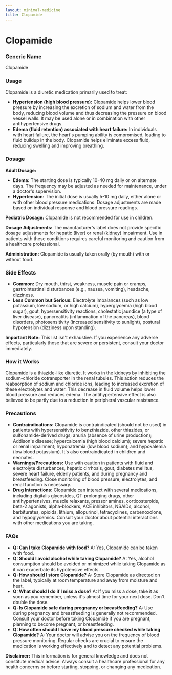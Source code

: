 ```yaml
---
layout: minimal-medicine
title: Clopamide
---
```


# Clopamide
### Generic Name
Clopamide

### Usage
Clopamide is a diuretic medication primarily used to treat:

*   **Hypertension (high blood pressure):** Clopamide helps lower blood pressure by increasing the excretion of sodium and water from the body, reducing blood volume and thus decreasing the pressure on blood vessel walls.  It may be used alone or in combination with other antihypertensive drugs.
*   **Edema (fluid retention) associated with heart failure:** In individuals with heart failure, the heart's pumping ability is compromised, leading to fluid buildup in the body. Clopamide helps eliminate excess fluid, reducing swelling and improving breathing.

### Dosage

**Adult Dosage:**

*   **Edema:** The starting dose is typically 10-40 mg daily or on alternate days. The frequency may be adjusted as needed for maintenance, under a doctor's supervision.
*   **Hypertension:** The initial dose is usually 5-10 mg daily, either alone or with other blood pressure medications. Dosage adjustments are made based on individual response and blood pressure readings.

**Pediatric Dosage:**
Clopamide is not recommended for use in children.

**Dosage Adjustments:**
The manufacturer's label does not provide specific dosage adjustments for hepatic (liver) or renal (kidney) impairment.  Use in patients with these conditions requires careful monitoring and caution from a healthcare professional.

**Administration:** Clopamide is usually taken orally (by mouth) with or without food.

### Side Effects

*   **Common:** Dry mouth, thirst, weakness, muscle pain or cramps, gastrointestinal disturbances (e.g., nausea, vomiting), headache, dizziness.
*   **Less Common but Serious:** Electrolyte imbalances (such as low potassium, low sodium, or high calcium), hyperglycemia (high blood sugar), gout, hypersensitivity reactions, cholestatic jaundice (a type of liver disease), pancreatitis (inflammation of the pancreas), blood disorders, photosensitivity (increased sensitivity to sunlight), postural hypotension (dizziness upon standing).

**Important Note:** This list isn't exhaustive. If you experience any adverse effects, particularly those that are severe or persistent, consult your doctor immediately.


### How it Works
Clopamide is a thiazide-like diuretic. It works in the kidneys by inhibiting the sodium-chloride cotransporter in the renal tubules. This action reduces the reabsorption of sodium and chloride ions, leading to increased excretion of these electrolytes and water.  This decrease in fluid volume helps lower blood pressure and reduces edema.  The antihypertensive effect is also believed to be partly due to a reduction in peripheral vascular resistance.

### Precautions

*   **Contraindications:** Clopamide is contraindicated (should not be used) in patients with hypersensitivity to benzthiazide, other thiazides, or sulfonamide-derived drugs; anuria (absence of urine production); Addison's disease; hypercalcemia (high blood calcium); severe hepatic or renal impairment; hyponatremia (low blood sodium); and hypokalemia (low blood potassium).  It's also contraindicated in children and neonates.
*   **Warnings/Precautions:** Use with caution in patients with fluid and electrolyte disturbances, hepatic cirrhosis, gout, diabetes mellitus, severe heart failure, elderly patients, and during pregnancy and breastfeeding.  Close monitoring of blood pressure, electrolytes, and renal function is necessary.
*   **Drug Interactions:** Clopamide can interact with several medications, including digitalis glycosides, QT-prolonging drugs, other antihypertensives, muscle relaxants, pressor amines, corticosteroids, beta-2 agonists, alpha-blockers, ACE inhibitors, NSAIDs, alcohol, barbiturates, opioids, lithium, allopurinol, tetracyclines, carbenoxolone, and hypoglycemics.  Consult your doctor about potential interactions with other medications you are taking.

### FAQs

*   **Q: Can I take Clopamide with food?** A: Yes, Clopamide can be taken with food.
*   **Q: Should I avoid alcohol while taking Clopamide?** A: Yes, alcohol consumption should be avoided or minimized while taking Clopamide as it can exacerbate its hypotensive effects.
*   **Q: How should I store Clopamide?** A: Store Clopamide as directed on the label, typically at room temperature and away from moisture and heat.
*   **Q:  What should I do if I miss a dose?** A:  If you miss a dose, take it as soon as you remember, unless it's almost time for your next dose. Don't double the dose.
*   **Q:  Is Clopamide safe during pregnancy or breastfeeding?** A:  Use during pregnancy and breastfeeding is generally not recommended. Consult your doctor before taking Clopamide if you are pregnant, planning to become pregnant, or breastfeeding.
*   **Q:  How often should I have my blood pressure checked while taking Clopamide?** A: Your doctor will advise you on the frequency of blood pressure monitoring.  Regular checks are crucial to ensure the medication is working effectively and to detect any potential problems.

**Disclaimer:** This information is for general knowledge and does not constitute medical advice. Always consult a healthcare professional for any health concerns or before starting, stopping, or changing any medication.
